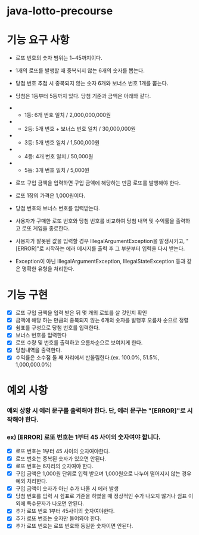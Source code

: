 # java-lotto-precourse

# 기능 요구 사항


- 로또 번호의 숫자 범위는 1~45까지이다.
- 1개의 로또를 발행할 때 중복되지 않는 6개의 숫자를 뽑는다.

- 당첨 번호 추첨 시 중복되지 않는 숫자 6개와 보너스 번호 1개를 뽑는다.
- 당첨은 1등부터 5등까지 있다. 당첨 기준과 금액은 아래와 같다.
- - 1등: 6개 번호 일치 / 2,000,000,000원
- - 2등: 5개 번호 + 보너스 번호 일치 / 30,000,000원
- - 3등: 5개 번호 일치 / 1,500,000원
- - 4등: 4개 번호 일치 / 50,000원
- - 5등: 3개 번호 일치 / 5,000원
- 로또 구입 금액을 입력하면 구입 금액에 해당하는 만큼 로또를 발행해야 한다.
- 로또 1장의 가격은 1,000원이다.
- 당첨 번호와 보너스 번호를 입력받는다.
- 사용자가 구매한 로또 번호와 당첨 번호를 비교하여 당첨 내역 및 수익률을 출력하고 로또 게임을 종료한다.
- 사용자가 잘못된 값을 입력할 경우 IllegalArgumentException을 발생시키고, "[ERROR]"로 시작하는 에러 메시지를 출력 후 그 부분부터 입력을 다시 받는다.
- Exception이 아닌 IllegalArgumentException, IllegalStateException 등과 같은 명확한 유형을 처리한다.


# 기능 구현

- [x] 로또 구입 금액을 입력 받은 뒤 몇 개의 로또를 살 것인지 확인
- [x] 금액에 해당 하는 만큼의 중복되지 않는 6개의 숫자를 발행후 오름차 순으로 정렬
- [x] 쉼표를 구성으로 당첨 번호를 입력한다.
- [x] 보너스 번호를 입력한다
- [x] 로또 수량 및 번호를 출력하고 오름차순으로 보여지게 한다.
- [x] 당첨내역을 출력한다.
- [x] 수익률은 소수점 둘 째 자리에서 반올림한다.(ex. 100.0%, 51.5%, 1,000,000.0%)

# 예외 사항
###  예외 상황 시 에러 문구를 출력해야 한다. 단, 에러 문구는 "[ERROR]"로 시작해야 한다.
### ex) [ERROR] 로또 번호는 1부터 45 사이의 숫자여야 합니다.

- [x] 로또 번호는 1부터 45 사이의 숫자여야한다.
- [x] 로또 번호는 중복된 숫자가 있으면 안된다.
- [x] 로또 번호는 6자리의 숫자여야 한다.
- [x] 구입 금액은 1,000원 단위로 입력 받으며 1,000원으로 나누어 떨어지지 않는 경우 예외 처리한다.
- [x] 구입 금액이 숫자가 아닌 수가 나올 시 에러 발생
- [x] 당첨 번호를 입력 시 쉼표로 기준을 하였을 때 정상적인 수가 나오지 않거나 쉼표 이외에 특수문자가 나오면 안된다.
- [x] 추가 로또 번호 1부터 45사이의 숫자여야한다.
- [x] 추가 로또 번호는 숫자만 들어와야 한다.
- [x] 추가 로또 번호는 로또 번호와 동일한 숫자이면 안된다.